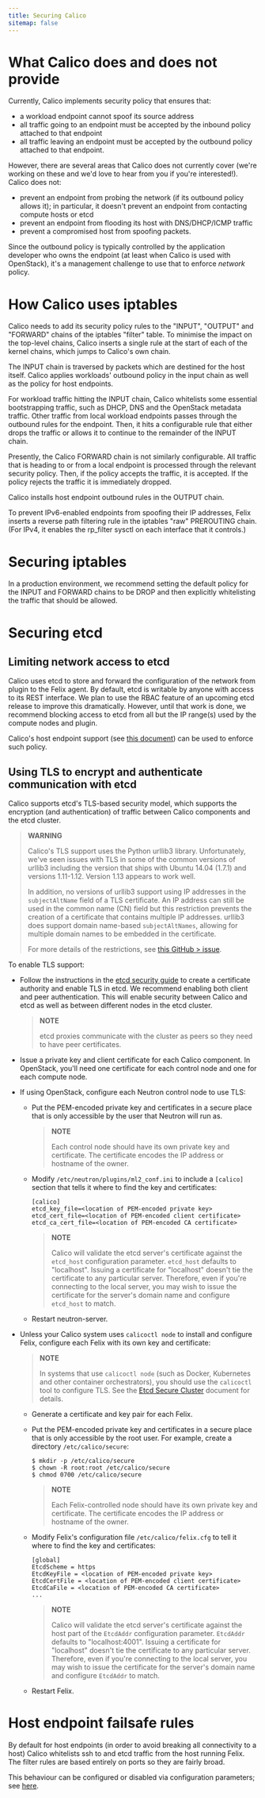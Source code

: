 ```yaml
---
title: Securing Calico
sitemap: false 
---
```


What Calico does and does not provide
=====================================

Currently, Calico implements security policy that ensures that:

-   a workload endpoint cannot spoof its source address
-   all traffic going to an endpoint must be accepted by the inbound
    policy attached to that endpoint
-   all traffic leaving an endpoint must be accepted by the outbound
    policy attached to that endpoint.

However, there are several areas that Calico does not currently cover
(we're working on these and we'd love to hear from you if you're
interested!). Calico does not:

-   prevent an endpoint from probing the network (if its outbound policy
    allows it); in particular, it doesn't prevent an endpoint from
    contacting compute hosts or etcd
-   prevent an endpoint from flooding its host with DNS/DHCP/ICMP
    traffic
-   prevent a compromised host from spoofing packets.

Since the outbound policy is typically controlled by the application
developer who owns the endpoint (at least when Calico is used with
OpenStack), it's a management challenge to use that to enforce *network*
policy.

How Calico uses iptables
========================

Calico needs to add its security policy rules to the "INPUT", "OUTPUT"
and "FORWARD" chains of the iptables "filter" table. To minimise the
impact on the top-level chains, Calico inserts a single rule at the
start of each of the kernel chains, which jumps to Calico's own chain.

The INPUT chain is traversed by packets which are destined for the host
itself. Calico applies workloads' outbound policy in the input chain as
well as the policy for host endpoints.

For workload traffic hitting the INPUT chain, Calico whitelists some
essential bootstrapping traffic, such as DHCP, DNS and the OpenStack
metadata traffic. Other traffic from local workload endpoints passes
through the outbound rules for the endpoint. Then, it hits a
configurable rule that either drops the traffic or allows it to continue
to the remainder of the INPUT chain.

Presently, the Calico FORWARD chain is not similarly configurable. All
traffic that is heading to or from a local endpoint is processed through
the relevant security policy. Then, if the policy accepts the traffic,
it is accepted. If the policy rejects the traffic it is immediately
dropped.

Calico installs host endpoint outbound rules in the OUTPUT chain.

To prevent IPv6-enabled endpoints from spoofing their IP addresses,
Felix inserts a reverse path filtering rule in the iptables "raw"
PREROUTING chain. (For IPv4, it enables the rp\_filter sysctl on each
interface that it controls.)

Securing iptables
=================

In a production environment, we recommend setting the default policy for
the INPUT and FORWARD chains to be DROP and then explicitly whitelisting
the traffic that should be allowed.

Securing etcd
=============

Limiting network access to etcd
-------------------------------

Calico uses etcd to store and forward the configuration of the network
from plugin to the Felix agent. By default, etcd is writable by anyone
with access to its REST interface. We plan to use the RBAC feature of an
upcoming etcd release to improve this dramatically. However, until that
work is done, we recommend blocking access to etcd from all but the IP
range(s) used by the compute nodes and plugin.

Calico's host endpoint support (see [this document]({{site.baseurl}}/{{page.version}}/getting-started/bare-metal/bare-metal)) can be used to
enforce such policy.

Using TLS to encrypt and authenticate communication with etcd
-------------------------------------------------------------

Calico supports etcd's TLS-based security model, which supports the
encryption (and authentication) of traffic between Calico components and
the etcd cluster.

> **WARNING**
>
> Calico's TLS support uses the Python urllib3 library.
> Unfortunately, we've seen issues with TLS in some of the common
> versions of urllib3 including the version that ships with Ubuntu
> 14.04 (1.7.1) and versions 1.11-1.12. Version 1.13 appears to
> work well.
>
> In addition, no versions of urllib3 support using IP addresses in the
> `subjectAltName` field of a TLS certificate. An IP address can still
> be used in the common name (CN) field but this restriction prevents
> the creation of a certificate that contains multiple IP addresses.
> urllib3 does support domain name-based `subjectAltNames`, allowing for
> multiple domain names to be embedded in the certificate.
>
> For more details of the restrictions, see [this GitHub > issue](https://github.com/projectcalico/felix/issues/933).

To enable TLS support:

-   Follow the instructions in the [etcd security
    guide](https://coreos.com/etcd/docs/latest/security.html) to create
    a certificate authority and enable TLS in etcd. We recommend
    enabling both client and peer authentication. This will enable
    security between Calico and etcd as well as between different nodes
    in the etcd cluster.

    > **NOTE**
    >
    > etcd proxies communicate with the cluster as peers so they need to
    > have peer certificates.
    >

-   Issue a private key and client certificate for each
    Calico component. In OpenStack, you'll need one certificate for each
    control node and one for each compute node.

-   If using OpenStack, configure each Neutron control node to use TLS:
    -   Put the PEM-encoded private key and certificates in a secure
        place that is only accessible by the user that Neutron will
        run as.

        > **NOTE**
        >
        > Each control node should have its own private key and
        > certificate. The certificate encodes the IP address or
        > hostname of the owner.
        >

    -   Modify `/etc/neutron/plugins/ml2_conf.ini` to include a
        `[calico]` section that tells it where to find the key and
        certificates:

            [calico]
            etcd_key_file=<location of PEM-encoded private key>
            etcd_cert_file=<location of PEM-encoded client certificate>
            etcd_ca_cert_file=<location of PEM-encoded CA certificate>

        > **NOTE**
        >
        > Calico will validate the etcd server's certificate against the
        > `etcd_host` configuration parameter. `etcd_host` defaults
        >  to "localhost". Issuing a certificate for "localhost"
        >  doesn't tie the certificate to any particular server.
        >  Therefore, even if you're connecting to the local server,
        >  you may wish to issue the certificate for the server's
        >  domain name and configure `etcd_host` to match.
        >

    -   Restart neutron-server.

-   Unless your Calico system uses `calicoctl node` to install and
    configure Felix, configure each Felix with its own key and
    certificate:

    > **NOTE**
    >
    > In systems that use `calicoctl node` (such as Docker, Kubernetes
    > and other container orchestrators), you should use the
    > `calicoctl` tool to configure TLS. See the [Etcd Secure
    >  Cluster]({{site.baseurl}}/{{page.version}}/reference/advanced/etcd-secure)
    >  document for details.
    >

    -   Generate a certificate and key pair for each Felix.
    -   Put the PEM-encoded private key and certificates in a secure
        place that is only accessible by the root user. For example,
        create a directory `/etc/calico/secure`:

            $ mkdir -p /etc/calico/secure
            $ chown -R root:root /etc/calico/secure
            $ chmod 0700 /etc/calico/secure

        > **NOTE**
        >
        > Each Felix-controlled node should have its own private key and
        > certificate. The certificate encodes the IP address or
        > hostname of the owner.
        >

    -   Modify Felix's configuration file `/etc/calico/felix.cfg` to
        tell it where to find the key and certificates:

            [global]
            EtcdScheme = https
            EtcdKeyFile = <location of PEM-encoded private key>
            EtcdCertFile = <location of PEM-encoded client certificate>
            EtcdCaFile = <location of PEM-encoded CA certificate>
            ...

        > **NOTE**
        >
        > Calico will validate the etcd server's certificate against the
        > host part of the `EtcdAddr` configuration parameter.
        > `EtcdAddr` defaults to "localhost:4001". Issuing a
        > certificate for "localhost" doesn't tie the certificate to
        > any particular server. Therefore, even if you're
        > connecting to the local server, you may wish to issue the
        > certificate for the server's domain name and configure
        > `EtcdAddr` to match.
        >

    -   Restart Felix.

Host endpoint failsafe rules
============================

By default for host endpoints (in order to avoid breaking all
connectivity to a host) Calico whitelists ssh to and etcd traffic from
the host running Felix. The filter rules are based entirely on ports so
they are fairly broad.

This behaviour can be configured or disabled via configuration
parameters; see [here]({{site.baseurl}}/{{page.version}}/usage/configuration).

